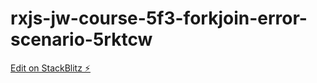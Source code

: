 # rxjs-jw-course-5f3-forkjoin-error-scenario-5rktcw

[Edit on StackBlitz ⚡️](https://stackblitz.com/edit/rxjs-jw-course-5f3-forkjoin-error-scenario-5rktcw)